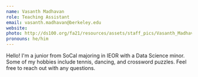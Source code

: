 ```yaml
---
name: Vasanth Madhavan
role: Teaching Assistant
email: vasanth.madhavan@berkeley.edu
website: 
photo: http://ds100.org/fa21/resources/assets/staff_pics/Vasanth_Madhavan.jpg
pronouns: he/him
---
```

Hello! I'm a junior from SoCal majoring in IEOR with a Data Science minor. Some of my hobbies include tennis, dancing, and crossword puzzles. Feel free to reach out with any questions.

